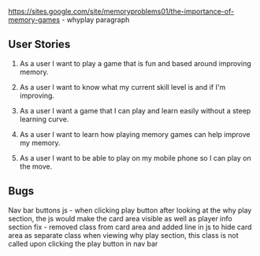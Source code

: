 https://sites.google.com/site/memoryproblems01/the-importance-of-memory-games - whyplay paragraph


## User Stories

1. As a user I want to play a game that is fun and based around improving memory.

2. As a user I want to know what my current skill level is and if I'm improving.

3. As a user I want a game that I can play and learn easily without a steep learning curve.

4. As a user I want to learn how playing memory games can help improve my memory.

5. As a user I want to be able to play on my mobile phone so I can play on the move.

## Bugs 

Nav bar buttons js - when clicking play button after looking at the why play section, the js would make the card area visible as well as player info section
    fix - removed class from card area and added line in js to hide card area as separate class when viewing why play section, this class is not called upon clicking the play button in nav bar 
